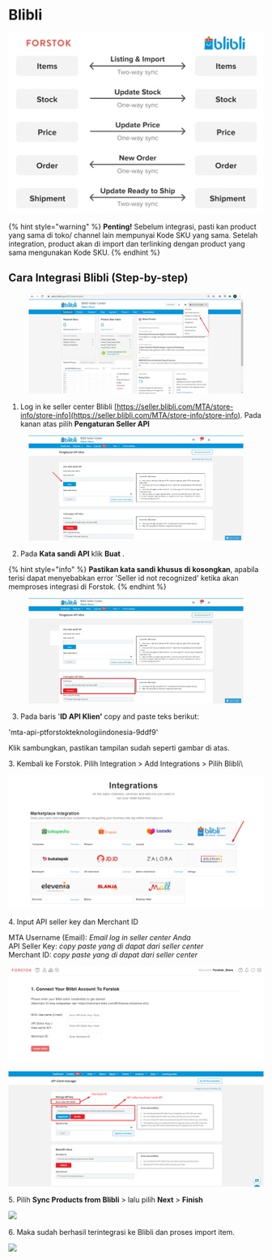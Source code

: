 # Blibli

![](../../.gitbook/assets/screen-shot-2021-05-31-at-1.11.33-pm.png)

{% hint style="warning" %}
**Penting!**  Sebelum integrasi, pasti kan product yang sama di toko/ channel lain mempunyai Kode SKU yang sama. Setelah integration, product akan di import dan terlinking dengan product yang sama mengunakan Kode SKU.
{% endhint %}

## Cara Integrasi Blibli (Step-by-step)

<figure><img src="../../.gitbook/assets/image (1) (5).png" alt=""><figcaption></figcaption></figure>

1. Log in ke seller center Blibli [https://seller.blibli.com/MTA/store-info/store-info](https://seller.blibli.com/MTA/store-info/store-info). Pada kanan atas pilih **Pengaturan Seller API**

<figure><img src="../../.gitbook/assets/image.png" alt=""><figcaption></figcaption></figure>

2. Pada **Kata sandi API** klik **Buat** .&#x20;

{% hint style="info" %}
**Pastikan kata sandi khusus di kosongkan**, apabila terisi dapat menyebabkan error 'Seller id not recognized' ketika akan memproses integrasi di Forstok.
{% endhint %}

<figure><img src="../../.gitbook/assets/image (1).jpg" alt=""><figcaption></figcaption></figure>

3. Pada baris '**ID API Klien'** copy and paste teks berikut:&#x20;

&#x20;      'mta-api-ptforstokteknologiindonesia-9ddf9'

&#x20;      Klik sambungkan, pastikan tampilan sudah seperti gambar di atas.

3\. Kembali ke Forstok. Pilih Integration > Add Integrations > Pilih Blibli\


![](<../../.gitbook/assets/image (178).png>)

4\. Input API seller key dan Merchant ID

MTA Username (Email): _Email log in seller center Anda_\
API Seller Key: _copy paste yang di dapat dari seller center_\
Merchant ID: _copy paste yang di dapat dari seller center_

![](<../../.gitbook/assets/image (448) (1) (1).png>)

![](<../../.gitbook/assets/image (446) (1) (1).png>)

5\.  Pilih **Sync Products from Blibli**  > lalu pilih **Next** > **Finish**

![](https://s3.amazonaws.com/cdn.freshdesk.com/data/helpdesk/attachments/production/48066778620/original/lYheFU5zLpF3lsMSzrwspm2S187H0LgikA.png?1603735742)

6\. Maka sudah berhasil terintegrasi ke Blibli dan proses import item.

![](https://s3.amazonaws.com/cdn.freshdesk.com/data/helpdesk/attachments/production/48066779338/original/hL5QIWSfO4GRXClsmophVSXgraDiRPuAOg.png?1603736015)
